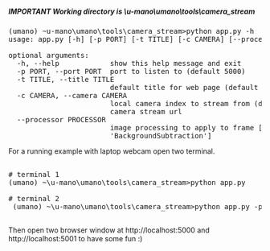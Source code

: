 <h5><strong>IMPORTANT</strong> Working directory is \u-mano\umano\tools\camera_stream</h5>

<pre>
(umano) ~u-mano\umano\tools\camera_stream>python app.py -h
usage: app.py [-h] [-p PORT] [-t TITLE] [-c CAMERA] [--processor PROCESSOR]

optional arguments:
  -h, --help            show this help message and exit
  -p PORT, --port PORT  port to listen to (default 5000)
  -t TITLE, --title TITLE
                        default title for web page (default Camera)
  -c CAMERA, --camera CAMERA
                        local camera index to stream from (default 0) or
                        camera stream url
  --processor PROCESSOR
                        image processing to apply to frame ['BaseProcessing',
                        'BackgroundSubtraction']
</pre>

For a running example with laptop webcam open two terminal.

<pre>

# terminal 1
(umano) ~\u-mano\umano\tools\camera_stream>python app.py

# terminal 2
 (umano) ~\u-mano\umano\tools\camera_stream>python app.py -p 5001 --camera="http://localhost:5000/video_feed" --processor="BackgroundSubtraction"

</pre>

Then open two browser window at http://localhost:5000 and http://localhost:5001 to have some fun :)
